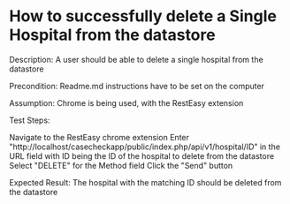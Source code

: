 # How to successfully delete a Single Hospital from the datastore

Description: A user should be able to delete a single hospital from the datastore

Precondition: Readme.md instructions have to be set on the computer

Assumption: Chrome is being used, with the RestEasy extension

Test Steps:

Navigate to the RestEasy chrome extension
Enter "http://localhost/casecheckapp/public/index.php/api/v1/hospital/ID" in the URL field with ID being the ID of the hospital to delete from the datastore
Select "DELETE" for the Method field 
Click the "Send" button


Expected Result: The hospital with the matching ID should be deleted from the datastore

